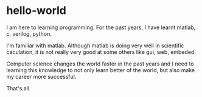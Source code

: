 # hello-world
I am here to learning programming. For the past years, I have learnt matlab, c, verilog, python.

I'm familiar with matlab. Although matlab is doing very well in scientific caculation, it is not really very good at some others like gui, web, embeded. 

Computer science changes the world faster in the past years and I need to learning this knowledge to not only learn better of the world, but also make my career more successful.

That's all.
